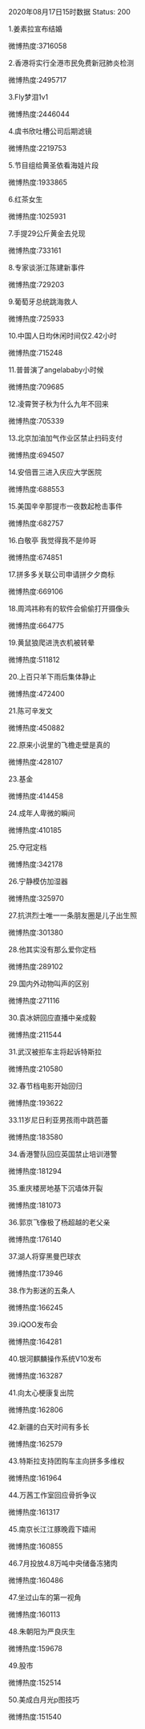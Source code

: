 2020年08月17日15时数据
Status: 200

1.姜素拉宣布结婚

微博热度:3716058

2.香港将实行全港市民免费新冠肺炎检测

微博热度:2495717

3.Fly梦泪1v1

微博热度:2446044

4.虞书欣吐槽公司后期滤镜

微博热度:2219753

5.节目组给黄圣依看海娃片段

微博热度:1933865

6.红茶女生

微博热度:1025931

7.手提29公斤黄金去兑现

微博热度:733161

8.专家谈浙江陈建新事件

微博热度:729203

9.葡萄牙总统跳海救人

微博热度:725933

10.中国人日均休闲时间仅2.42小时

微博热度:715248

11.普普演了angelababy小时候

微博热度:709685

12.凌霄贺子秋为什么九年不回来

微博热度:705339

13.北京加油加气作业区禁止扫码支付

微博热度:694507

14.安倍晋三进入庆应大学医院

微博热度:688553

15.美国辛辛那提市一夜数起枪击事件

微博热度:682757

16.白敬亭 我觉得我不是帅哥

微博热度:674851

17.拼多多关联公司申请拼夕夕商标

微博热度:669106

18.周鸿祎称有的软件会偷偷打开摄像头

微博热度:664775

19.黄鼠狼爬进洗衣机被转晕

微博热度:511812

20.上百只羊下雨后集体静止

微博热度:472400

21.陈可辛发文

微博热度:450882

22.原来小说里的飞檐走壁是真的

微博热度:428107

23.基金

微博热度:414458

24.成年人卑微的瞬间

微博热度:410185

25.夺冠定档

微博热度:342178

26.宁静模仿加湿器

微博热度:325970

27.抗洪烈士唯一一条朋友圈是儿子出生照

微博热度:301380

28.他其实没有那么爱你定档

微博热度:289102

29.国内外动物叫声的区别

微博热度:271116

30.袁冰妍回应直播中亲成毅

微博热度:211544

31.武汉被拒车主将起诉特斯拉

微博热度:210580

32.春节档电影开始回归

微博热度:193622

33.11岁尼日利亚男孩雨中跳芭蕾

微博热度:183580

34.香港警队回应英国禁止培训港警

微博热度:181294

35.重庆楼房地基下沉墙体开裂

微博热度:181073

36.郭京飞像极了杨超越的老父亲

微博热度:176140

37.湖人将穿黑曼巴球衣

微博热度:173946

38.作为影迷的五条人

微博热度:166245

39.iQOO发布会

微博热度:164281

40.银河麒麟操作系统V10发布

微博热度:163287

41.向太心梗康复出院

微博热度:162806

42.新疆的白天时间有多长

微博热度:162579

43.特斯拉支持团购车主向拼多多维权

微博热度:161964

44.万茜工作室回应骨折争议

微博热度:161317

45.南京长江江豚晚霞下嬉闹

微博热度:160855

46.7月投放4.8万吨中央储备冻猪肉

微博热度:160486

47.坐过山车的第一视角

微博热度:160113

48.朱朝阳为严良庆生

微博热度:159678

49.股市

微博热度:152514

50.美成白月光p图技巧

微博热度:151540

